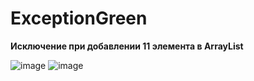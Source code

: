 # ExceptionGreen

**Исключение при добавлении 11 элемента в ArrayList**

![image](https://github.com/fvreeed/ExceptionGreen/assets/101432221/2cca45d2-2f5f-4d6d-9200-c4f4fd4ec909)
![image](https://github.com/fvreeed/ExceptionGreen/assets/101432221/bdce2069-c26a-486f-bb37-0e26ed62e8c0)

